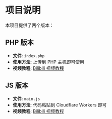 # 项目说明

本项目提供了两个版本：

## PHP 版本

- **文件**: `index.php`
- **使用方法**: 上传到 PHP 主机即可使用
- **视频教程**: [Bilibili 视频教程](https://www.bilibili.com/video/BV1qc411q71i/)

## JS 版本

- **文件**: `main.js`
- **使用方法**: 代码粘贴到 Cloudflare Workers 即可
- **视频教程**: [Bilibili 视频教程](https://www.bilibili.com/video/BV1Qb4y1K7JV/)
